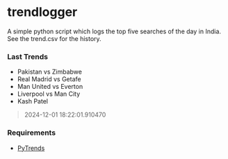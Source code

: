 # trendlogger
A simple python script which logs the top five searches of the day in India.<br>See the trend.csv for the history.<br>

<!-- Last Trends -->
### Last Trends
* Pakistan vs Zimbabwe
* Real Madrid vs Getafe
* Man United vs Everton
* Liverpool vs Man City
* Kash Patel
> 2024-12-01 18:22:01.910470

<!-- Requirements -->
### Requirements
* [PyTrends](https://github.com/dreyco676/pytrends)
